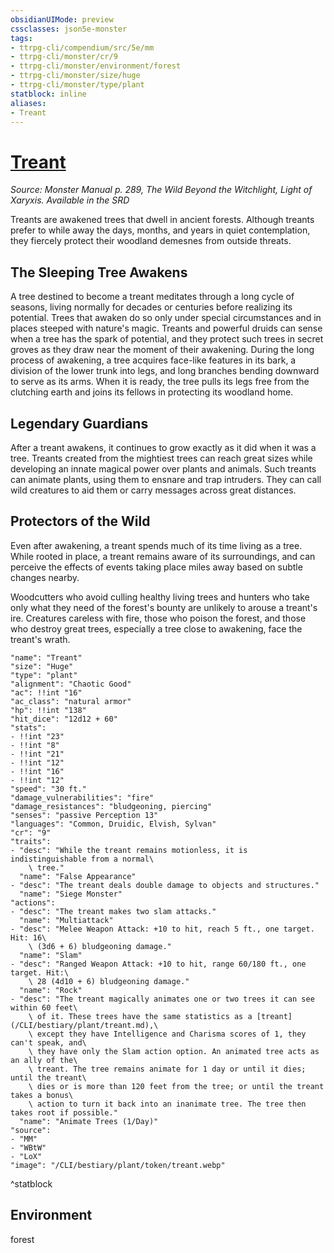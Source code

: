 ```yaml
---
obsidianUIMode: preview
cssclasses: json5e-monster
tags:
- ttrpg-cli/compendium/src/5e/mm
- ttrpg-cli/monster/cr/9
- ttrpg-cli/monster/environment/forest
- ttrpg-cli/monster/size/huge
- ttrpg-cli/monster/type/plant
statblock: inline
aliases:
- Treant
---
```

# [Treant](CLI/bestiary/plant/treant.md)
*Source: Monster Manual p. 289, The Wild Beyond the Witchlight, Light of Xaryxis. Available in the <span title='Systems Reference Document (5.1)'>SRD</span>*  

Treants are awakened trees that dwell in ancient forests. Although treants prefer to while away the days, months, and years in quiet contemplation, they fiercely protect their woodland demesnes from outside threats.

## The Sleeping Tree Awakens

A tree destined to become a treant meditates through a long cycle of seasons, living normally for decades or centuries before realizing its potential. Trees that awaken do so only under special circumstances and in places steeped with nature's magic. Treants and powerful druids can sense when a tree has the spark of potential, and they protect such trees in secret groves as they draw near the moment of their awakening. During the long process of awakening, a tree acquires face-like features in its bark, a division of the lower trunk into legs, and long branches bending downward to serve as its arms. When it is ready, the tree pulls its legs free from the clutching earth and joins its fellows in protecting its woodland home.

## Legendary Guardians

After a treant awakens, it continues to grow exactly as it did when it was a tree. Treants created from the mightiest trees can reach great sizes while developing an innate magical power over plants and animals. Such treants can animate plants, using them to ensnare and trap intruders. They can call wild creatures to aid them or carry messages across great distances.

## Protectors of the Wild

Even after awakening, a treant spends much of its time living as a tree. While rooted in place, a treant remains aware of its surroundings, and can perceive the effects of events taking place miles away based on subtle changes nearby.

Woodcutters who avoid culling healthy living trees and hunters who take only what they need of the forest's bounty are unlikely to arouse a treant's ire. Creatures careless with fire, those who poison the forest, and those who destroy great trees, especially a tree close to awakening, face the treant's wrath.

```statblock
"name": "Treant"
"size": "Huge"
"type": "plant"
"alignment": "Chaotic Good"
"ac": !!int "16"
"ac_class": "natural armor"
"hp": !!int "138"
"hit_dice": "12d12 + 60"
"stats":
- !!int "23"
- !!int "8"
- !!int "21"
- !!int "12"
- !!int "16"
- !!int "12"
"speed": "30 ft."
"damage_vulnerabilities": "fire"
"damage_resistances": "bludgeoning, piercing"
"senses": "passive Perception 13"
"languages": "Common, Druidic, Elvish, Sylvan"
"cr": "9"
"traits":
- "desc": "While the treant remains motionless, it is indistinguishable from a normal\
    \ tree."
  "name": "False Appearance"
- "desc": "The treant deals double damage to objects and structures."
  "name": "Siege Monster"
"actions":
- "desc": "The treant makes two slam attacks."
  "name": "Multiattack"
- "desc": "Melee Weapon Attack: +10 to hit, reach 5 ft., one target. Hit: 16\
    \ (3d6 + 6) bludgeoning damage."
  "name": "Slam"
- "desc": "Ranged Weapon Attack: +10 to hit, range 60/180 ft., one target. Hit:\
    \ 28 (4d10 + 6) bludgeoning damage."
  "name": "Rock"
- "desc": "The treant magically animates one or two trees it can see within 60 feet\
    \ of it. These trees have the same statistics as a [treant](/CLI/bestiary/plant/treant.md),\
    \ except they have Intelligence and Charisma scores of 1, they can't speak, and\
    \ they have only the Slam action option. An animated tree acts as an ally of the\
    \ treant. The tree remains animate for 1 day or until it dies; until the treant\
    \ dies or is more than 120 feet from the tree; or until the treant takes a bonus\
    \ action to turn it back into an inanimate tree. The tree then takes root if possible."
  "name": "Animate Trees (1/Day)"
"source":
- "MM"
- "WBtW"
- "LoX"
"image": "/CLI/bestiary/plant/token/treant.webp"
```
^statblock

## Environment

forest